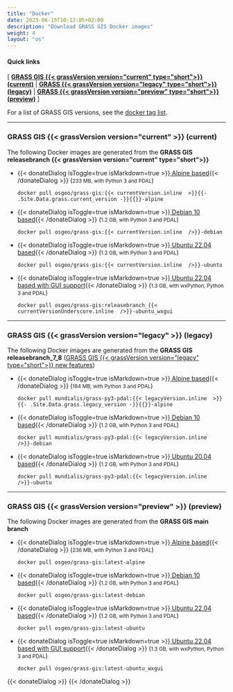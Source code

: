 ```yaml
---
title: "Docker"
date: 2023-06-15T10:12:05+02:00
description: "Download GRASS GIS Docker images"
weight: 4
layout: "os"
---
```



#### Quick links

[ [**GRASS GIS {{< grassVersion version="current" type="short">}} (current)**](#GRASS-GIS-current) | [**GRASS {{< grassVersion version="legacy" type="short">}} (legacy)**](#GRASS-GIS-old) | [**GRASS {{< grassVersion version="preview" type="short">}} (preview)**](#GRASS-GIS-devel) ]

For a list of GRASS GIS versions, see the [docker tag list](https://hub.docker.com/r/osgeo/grass-gis/tags).

<hr>

### <span id="GRASS-GIS-current"> GRASS GIS {{< grassVersion version="current" >}} (current)</span>

<div class="alert rounded-0 alert-success">
<i class="fa fa-info-circle"></i> The following Docker images are generated from the <b>GRASS GIS releasebranch {{< grassVersion version="current" type="short">}}</b></div>

*   {{< donateDialog isToggle=true isMarkdown=true >}}[<i class="fa fa-download"></i> Alpine based](https://hub.docker.com/r/osgeo/grass-gis/tags?page=1&name=alpine){{< /donateDialog  >}} (<small>233 MB, with Python 3 and PDAL</small>)
    <pre><code class="dockerfile">docker pull osgeo/grass-gis:{{< currentVersion.inline  >}}{{- .Site.Data.grass.current_version -}}{{</currentVersion.inline >}}-alpine</code></pre>

*  {{< donateDialog isToggle=true isMarkdown=true >}}[<i class="fa fa-download"></i> Debian 10 based](https://hub.docker.com/r/osgeo/grass-gis/tags?page=1&name=debian){{< /donateDialog  >}} (<small>1.2 GB, with Python 3 and PDAL</small>)
    <pre><code class="dockerfile">docker pull osgeo/grass-gis:{{< currentVersion.inline  />}}-debian</code></pre>

*  {{< donateDialog isToggle=true isMarkdown=true >}}[<i class="fa fa-download"></i> Ubuntu 22.04 based](https://hub.docker.com/r/osgeo/grass-gis/tags?page=1&name=ubuntu){{< /donateDialog  >}}  (<small>1.2 GB, with Python 3 and PDAL</small>)
   <pre><code class="dockerfile">docker pull osgeo/grass-gis:{{< currentVersion.inline  />}}-ubuntu</code></pre>

*  {{< donateDialog isToggle=true isMarkdown=true >}}[<i class="fa fa-download"></i> Ubuntu 22.04 based with GUI support](https://hub.docker.com/r/osgeo/grass-gis/tags?page=1&name=ubuntu_wxgui){{< /donateDialog  >}}  (<small>1.3 GB, with wxPython, Python 3 and PDAL</small>)
   <pre><code class="dockerfile">docker pull osgeo/grass-gis:releasebranch_{{< currentVersionUnderscore.inline  />}}-ubuntu_wxgui</code></pre>

<hr>


### <span id="GRASS-GIS-old"> GRASS GIS {{< grassVersion version="legacy" >}} (legacy)</span>

<div class="alert rounded-0 alert-warning">
<i class="fa fa-info-circle"></i> The following Docker images are generated from the <b>GRASS GIS releasebranch_7_8</b> (<a href="https://trac.osgeo.org/grass/wiki/Grass7/NewFeatures{{< legacyVersionNoDots.inline  >}}{{- .Site.Data.grass.legacy_version_nodots -}}{{</legacyVersionNoDots.inline >}}">GRASS GIS {{< grassVersion version="legacy" type="short">}} new features</a>)</div>

*  {{< donateDialog isToggle=true isMarkdown=true >}}[<i class="fa fa-download"></i> Alpine based](https://hub.docker.com/r/mundialis/grass-py3-pdal/tags?page=1&name=alpine){{< /donateDialog  >}}  (<small>184 MB, with Python 3 and PDAL</small>)
    <pre><code class="dockerfile">docker pull mundialis/grass-py3-pdal:{{< legacyVersion.inline  >}}{{- .Site.Data.grass.legacy_version -}}{{</legacyVersion.inline >}}-alpine</code></pre>

*  {{< donateDialog isToggle=true isMarkdown=true >}}[<i class="fa fa-download"></i> Debian 10 based](https://hub.docker.com/r/mundialis/grass-py3-pdal/tags?page=1&name=debian){{< /donateDialog  >}}  (<small>1.2 GB, with Python 3 and PDAL</small>)
    <pre><code class="dockerfile">docker pull mundialis/grass-py3-pdal:{{< legacyVersion.inline  />}}-debian</code></pre>

*  {{< donateDialog isToggle=true isMarkdown=true >}}[<i class="fa fa-download"></i> Ubuntu 20.04 based](https://hub.docker.com/r/mundialis/grass-py3-pdal/tags?page=1&name=ubuntu){{< /donateDialog  >}}  (<small>1.2 GB, with Python 3 and PDAL</small>)
   <pre><code class="dockerfile">docker pull mundialis/grass-py3-pdal:{{< legacyVersion.inline  />}}-ubuntu</code></pre>

<hr>


### <span id="GRASS-GIS-devel"> GRASS GIS {{< grassVersion version="preview" >}} (preview)</span>

<div class="alert rounded-0 alert-info">
<i class="fa fa-info-circle"></i> The following Docker images are generated from the <b>GRASS GIS main branch</b>
</div>

*  {{< donateDialog isToggle=true isMarkdown=true >}}[<i class="fa fa-download"></i> Alpine based](https://hub.docker.com/r/osgeo/grass-gis/tags?page=1&name=alpine){{< /donateDialog  >}} (<small>236 MB, with Python 3 and PDAL</small>)
    <pre><code class="dockerfile">docker pull osgeo/grass-gis:latest-alpine</code></pre>

*  {{< donateDialog isToggle=true isMarkdown=true >}}[<i class="fa fa-download"></i> Debian 10 based](https://hub.docker.com/r/osgeo/grass-gis/tags?page=1&name=debian){{< /donateDialog  >}} (<small>1.2 GB, with Python 3 and PDAL</small>)
   <pre><code class="dockerfile">docker pull osgeo/grass-gis:latest-debian</code></pre>

*  {{< donateDialog isToggle=true isMarkdown=true >}}[<i class="fa fa-download"></i> Ubuntu 22.04 based](https://hub.docker.com/r/osgeo/grass-gis/tags?page=1&name=ubuntu){{< /donateDialog  >}} (<small>1.2 GB, with Python 3 and PDAL</small>)
   <pre><code class="dockerfile">docker pull osgeo/grass-gis:latest-ubuntu</code></pre>

*  {{< donateDialog isToggle=true isMarkdown=true >}}[<i class="fa fa-download"></i> Ubuntu 22.04 based with GUI support](https://hub.docker.com/r/osgeo/grass-gis/tags?page=1&name=ubuntu_wxgui){{< /donateDialog  >}}  (<small>1.3 GB, with wxPython, Python 3 and PDAL</small>)
   <pre><code class="dockerfile">docker pull osgeo/grass-gis:latest-ubuntu_wxgui</code></pre>


 {{< donateDialog >}}
 {{< /donateDialog >}}
